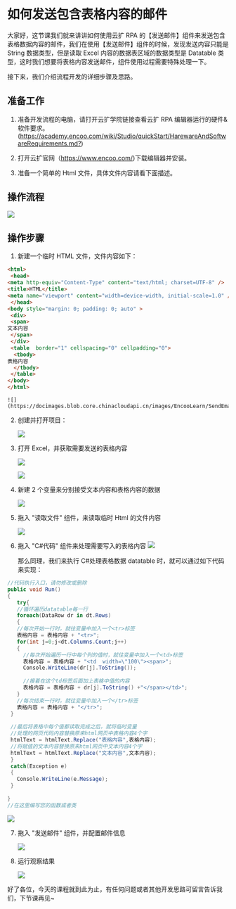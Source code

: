 # 如何发送包含表格内容的邮件

大家好，这节课我们就来讲讲如何使用云扩 RPA 的【发送邮件】组件来发送包含表格数据内容的邮件，我们在使用【发送邮件】组件的时候，发现发送内容只能是 String 数据类型，但是读取 Excel 内容的数据表区域的数据类型是 Datatable 类型，这时我们想要将表格内容发送邮件，组件使用过程需要特殊处理一下。

接下来，我们介绍流程开发的详细步骤及思路。

## **准备工作**

1. 准备开发流程的电脑，请打开云扩学院链接查看云扩 RPA 编辑器运行的硬件&软件要求。(<https://academy.encoo.com/wiki/Studio/quickStart/HarewareAndSoftwareRequirements.md?>)

2. 打开云扩官网（<https://www.encoo.com/>)下载编辑器并安装。

3. 准备一个简单的 Html 文件，具体文件内容请看下面描述。

## **操作流程**

![](https://docimages.blob.core.chinacloudapi.cn/images/EncooLearn/SendEmailWithDatatable/202122SendEmailWithDatatable1.png)

## **操作步骤**

1. 新建一个临时 HTML 文件，文件内容如下：
  
  ```html
  <html>
   <head>
  <meta http-equiv="Content-Type" content="text/html; charset=UTF-8" />
  <title>HTML</title>
  <meta name="viewport" content="width=device-width, initial-scale=1.0" />
   </head>
  <body style="margin: 0; padding: 0; auto" >
   <div>
   <span>
  文本内容
   </span>
   </div>
   <table  border="1" cellspacing="0" cellpadding="0">
    <tbody>
  表格内容
    </tbody>
   </table>
  </body>
</html>
  ```

    ![](https://docimages.blob.core.chinacloudapi.cn/images/EncooLearn/SendEmailWithDatatable/202122SendEmailWithDatatable2.png)

2. 创建并打开项目：

    ![](https://docimages.blob.core.chinacloudapi.cn/images/EncooLearn/SendEmailWithDatatable/202122SendEmailWithDatatable3.png)

3. 打开 Excel，并获取需要发送的表格内容

    ![](https://docimages.blob.core.chinacloudapi.cn/images/EncooLearn/SendEmailWithDatatable/202122SendEmailWithDatatable4.png)

    ![](https://docimages.blob.core.chinacloudapi.cn/images/EncooLearn/SendEmailWithDatatable/202122SendEmailWithDatatable5.png)

4. 新建 2 个变量来分别接受文本内容和表格内容的数据

    ![](https://docimages.blob.core.chinacloudapi.cn/images/EncooLearn/SendEmailWithDatatable/202122SendEmailWithDatatable6.png)

5. 拖入 "读取文件" 组件，来读取临时 Html 的文件内容

    ![](https://docimages.blob.core.chinacloudapi.cn/images/EncooLearn/SendEmailWithDatatable/202122SendEmailWithDatatable7.png)

6. 拖入 "C#代码" 组件来处理需要写入的表格内容
    ![](https://docimages.blob.core.chinacloudapi.cn/images/EncooLearn/SendEmailWithDatatable/202122SendEmailWithDatatable8.png)

    那么同理，我们来执行 C#处理表格数据 datatable 时，就可以通过如下代码来实现：

 ```c#
//代码执行入口，请勿修改或删除
public void Run()
{
    try{
    //循环遍历datatable每一行
    foreach(DataRow dr in dt.Rows)   
    {     
    //每次开始一行时，就往变量中加入一个<tr>标签
    表格内容 = 表格内容 + "<tr>";
    for(int j=0;j<dt.Columns.Count;j++)      
    {   
      //每次开始遍历一行中每个列的值时，就往变量中加入一个<td>标签
      表格内容 = 表格内容 + "<td  width=\"100\"><span>";  
      Console.WriteLine(dr[j].ToString()); 
      
      //接着在这个td标签后面加上表格中值的内容
      表格内容 = 表格内容 + dr[j].ToString() +"</span></td>";      
    } 
    //每次结束一行时，就往变量中加入一个</tr>标签
    表格内容 = 表格内容 + "</tr>";  
  }  
  
  //最后将表格中每个值都读取完成之后，就将临时变量
  //处理的网页代码内容替换原来html网页中表格内容4个字
  htmlText = htmlText.Replace("表格内容",表格内容);
  //将赋值的文本内容替换原来html网页中文本内容4个字
  htmlText = htmlText.Replace("文本内容",文本内容);
  }
  catch(Exception e)
  {  
    Console.WriteLine(e.Message);
  }  
    
}
//在这里编写您的函数或者类
```

  ![](https://docimages.blob.core.chinacloudapi.cn/images/EncooLearn/SendEmailWithDatatable/202122SendEmailWithDatatable9.png)

7. 拖入 "发送邮件" 组件，并配置邮件信息

    ![](https://docimages.blob.core.chinacloudapi.cn/images/EncooLearn/SendEmailWithDatatable/202122SendEmailWithDatatable10.png)

8. 运行观察结果

    ![](https://docimages.blob.core.chinacloudapi.cn/images/EncooLearn/SendEmailWithDatatable/202122SendEmailWithDatatable11.png)

 好了各位，今天的课程就到此为止，有任何问题或者其他开发思路可留言告诉我们，下节课再见~